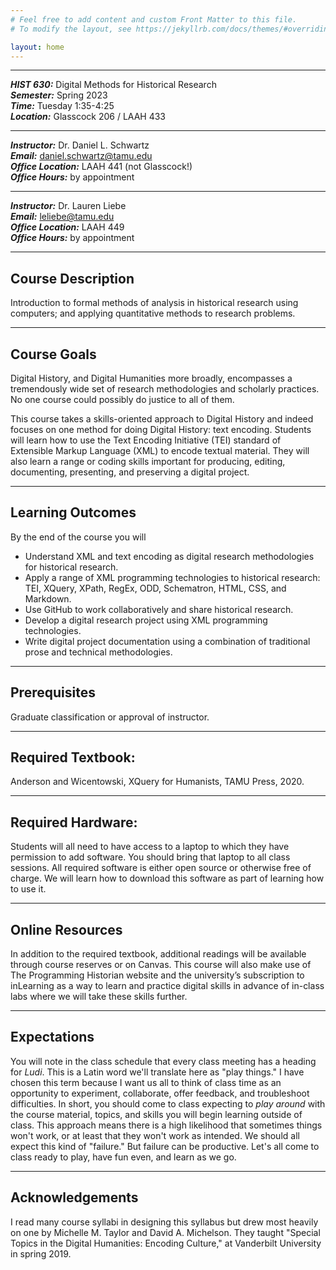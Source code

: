 ```yaml
---
# Feel free to add content and custom Front Matter to this file.
# To modify the layout, see https://jekyllrb.com/docs/themes/#overriding-theme-defaults

layout: home
---
```




_____
***HIST 630:*** Digital Methods for Historical Research  
***Semester:*** Spring 2023    
***Time:*** Tuesday 1:35-4:25  
***Location:*** Glasscock 206 / LAAH 433

_______

***Instructor:*** Dr. Daniel L. Schwartz  
***Email:*** <daniel.schwartz@tamu.edu>  
***Office Location:*** LAAH 441 (not Glasscock!)  
***Office Hours:*** by appointment

_______

***Instructor:*** Dr. Lauren Liebe  
***Email:*** <leliebe@tamu.edu>  
***Office Location:*** LAAH 449   
***Office Hours:*** by appointment

_____
## Course Description
Introduction to formal methods of analysis in historical research
using computers; and applying quantitative methods to research problems.  

_____
## Course Goals
Digital History, and Digital Humanities more broadly, encompasses a tremendously 
wide set of research methodologies and scholarly practices. No one course could 
possibly do justice to all of them. 

This course takes a skills-oriented approach to Digital History and indeed focuses 
on one method for doing Digital History: text encoding. Students will learn how to 
use the Text Encoding Initiative (TEI) standard of Extensible Markup Language (XML) 
to encode textual material. They will also learn a range or coding skills important 
for producing, editing, documenting, presenting, and preserving a digital project.

_____
## Learning Outcomes
By the end of the course you will  
- Understand XML and text encoding as digital research methodologies for historical research.
- Apply a range of XML programming technologies to historical research: TEI, XQuery, XPath, RegEx, ODD, Schematron, HTML, CSS, and Markdown.
- Use GitHub to work collaboratively and share historical research.
- Develop a digital research project using XML programming technologies.
- Write digital project documentation using a combination of traditional prose and technical methodologies.


_____
## Prerequisites
Graduate classification or approval of instructor.

_____
## Required Textbook:
Anderson and Wicentowski, XQuery for Humanists, TAMU Press, 2020.

_____
## Required Hardware:
Students will all need to have access to a laptop to which they have permission to add software. 
You should bring that laptop to all class sessions. All required software is either open source or
otherwise free of charge. We will learn how to download this software as part of learning how to use it.

_____
## Online Resources
In addition to the required textbook, additional readings will be available through 
course reserves or on Canvas. This course will also make use of The Programming Historian 
website and the university’s subscription to inLearning as a way to learn and practice 
digital skills in advance of in-class labs where we will take these skills further.

_____
## Expectations
You will note in the class schedule that every class meeting has a heading for
_Ludi_. This is a Latin word we'll translate here as "play things." I have
chosen this term because I want us all to think of class time as an opportunity
to experiment, collaborate, offer feedback, and troubleshoot difficulties. In short,
you should come to class expecting to _play around_ with the course material, topics,
and skills you will begin learning outside of class. This approach means there is a high
likelihood that sometimes things won't work, or at least that they won't work as intended.
We should all expect this kind of "failure." But failure can be productive. Let's
all come to class ready to play, have fun even, and learn as we go.

_____
## Acknowledgements
I read many course syllabi in designing this syllabus but drew most heavily on one by Michelle 
M. Taylor and David A. Michelson. They taught "Special Topics in the Digital Humanities:
Encoding Culture," at Vanderbilt University in spring 2019. 
